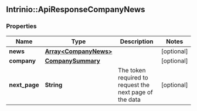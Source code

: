 ## Intrinio::ApiResponseCompanyNews

### Properties
Name | Type | Description | Notes
------------ | ------------- | ------------- | -------------
**news** | [**Array&lt;CompanyNews&gt;**](CompanyNews.md) |  | [optional] 
**company** | [**CompanySummary**](CompanySummary.md) |  | [optional] 
**next_page** | **String** | The token required to request the next page of the data | [optional] 


